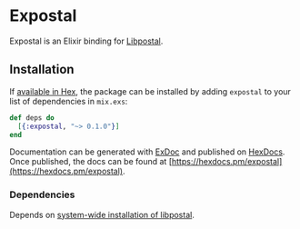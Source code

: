 # Expostal

Expostal is an Elixir binding for [Libpostal].

## Installation

If [available in Hex](https://hex.pm/docs/publish), the package can be installed
by adding `expostal` to your list of dependencies in `mix.exs`:

```elixir
def deps do
  [{:expostal, "~> 0.1.0"}]
end
```

Documentation can be generated with [ExDoc](https://github.com/elixir-lang/ex_doc)
and published on [HexDocs](https://hexdocs.pm). Once published, the docs can
be found at [https://hexdocs.pm/expostal](https://hexdocs.pm/expostal).

### Dependencies

Depends on [system-wide installation of libpostal](https://github.com/openvenues/libpostal#installation).

[Libpostal]: https://github.com/openvenues/libpostal